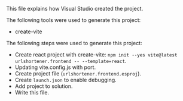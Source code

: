 This file explains how Visual Studio created the project.

The following tools were used to generate this project:
- create-vite

The following steps were used to generate this project:
- Create react project with create-vite: `npm init --yes vite@latest urlshortener.frontend -- --template=react`.
- Updating vite.config.js with port.
- Create project file (`urlshortener.frontend.esproj`).
- Create `launch.json` to enable debugging.
- Add project to solution.
- Write this file.

